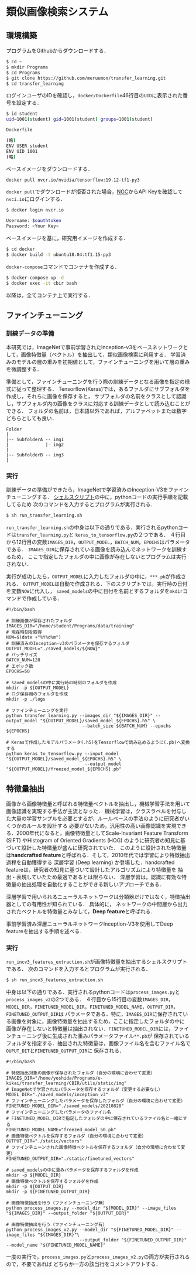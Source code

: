 # 類似画像検索システム

## 環境構築

プログラムをGithubからダウンロードする．

```bash
$ cd ~
$ mkdir Programs
$ cd Programs
$ git clone https://github.com/meruemon/transfer_learning.git
$ cd transfer_learning
```

ログインユーザのIDを確認し，`docker/Dockerfile`46行目の`UID`に表示された番号を設定する．

```bash
$ id student
uid=1001(student) gid=1001(student) groups=1001(student)

Dockerfile

(略)
ENV USER student
ENV UID 1001
(略)
```

ベースイメージをダウンロードする．

```bash
docker pull nvcr.io/nvidia/tensorflow:19.12-tf1-py3
```

`docker pull`でダウンロードが拒否された場合，[NGC](https://ngc.nvidia.com/signin)からAPI Keyを確認して`nvci.io`にログインする．

```bash
$ docker login nvcr.io

Username: $oauthtoken
Password: <Your Key>
```

ベースイメージを基に，研究用イメージを作成する．

```bash
$ cd docker
$ docker build -t ubuntu18.04:tf1.15-py3
```

`docker-compose`コマンドでコンテナを作成する．

```bash
$ docker-compose up -d
$ docker exec -it cbir bash
```

以降は，全てコンテナ上で実行する．

## ファインチューニング

### 訓練データの準備

本研究では，ImageNetで事前学習されたInception-v3をベースネットワークとして，画像特徴量（ベクトル）を抽出して，類似画像検索に利用する．
学習済みのモデルの層の重みを初期値として，ファインチューニングを用いて層の重みを微調整する．

準備として，ファインチューニングを行う際の訓練データとなる画像を指定の様式に従って整理する．
Tensorflow(Keras)では，あるファルダにサブフォルダを作成し，それらに画像を保存すると，
サブフォルダの名前をクラスとして認識し，サブフォルダ内の画像をクラスに対応する訓練データとして読み込むことができる．
フォルダの名前は，日本語以外であれば，アルファベットまたは数字どちらとしても良い．

```
Folder
|
|-- SubfolderA -- img1
|              |- img2
|             
|-- SubfolderB -- img3
| 
```


### 実行

訓練データの準備ができたら，ImageNetで学習済みのInception-V3をファインチューニングする．
[シェルスクリプト](https://qiita.com/zayarwinttun/items/0dae4cb66d8f4bd2a337)の中に，pythonコードの実行手順を記載してるため
次のコマンドを入力するとプログラムが実行される．

```bash
$ sh run_transfer_learning.sh
```

`run_transfer_learning.sh`の中身は以下の通りである．実行されるpythonコードは`transfer_learning.py`と
`keras_to_tensorflow.py`の２つである．
４行目から12行目の変数`IMAGES_DIR`，`OUTPUT_MODEL`，`BATCH_NUM`，`EPOCHS`はパラメータである．
`IMAGES_DIR`に保存されている画像を読み込んでネットワークを訓練するため，
ここで指定したフォルダの中に画像が存在しないとプログラムは実行されない．

実行が成功したら，`OUTPUT_MODEL`に入力したフォルダの中に，`***.pb`が作成される．
`OUTPUT_MODEL`は自動で作成される．下のスクリプトでは，実行時の日付を変数`NOW`に代入し，
`saved_models`の中に日付を名前とするフォルダを`mkdir`コマンドで作成している．

```shell
#!/bin/bash

# 訓練画像が保存されたフォルダ
IMAGES_DIR="/home/student/Programs/data/training"
# 現在時刻を取得
NOW=$(date +"%Y%d%m")
# 訓練済みのInception-v3のパラメータを保存するフォルダ
OUTPUT_MODEL="./saved_models/${NOW}"
# バッチサイズ
BATCH_NUM=128
# エポック数
EPOCHS=50

# saved_modelsの中に実行時の時刻のフォルダを作成
mkdir -p ${OUTPUT_MODEL}
# ログ保存用のフォルダを作成
mkdir -p ./logs

# ファインチューニングを実行
python transfer_learning.py --images_dir "${IMAGES_DIR}" --output_model "${OUTPUT_MODEL}/saved_model_${EPOCHS}.h5" \
                             --batch_size ${BATCH_NUM} --epochs ${EPOCHS}

# Kerasで作成したモデルパラメータ(.h5)をTensorflowで読み込めるように(.pb)へ変換する
python keras_to_tensorflow.py --input_model "${OUTPUT_MODEL}/saved_model_${EPOCHS}.h5" \
                              --output_model "${OUTPUT_MODEL}/freezed_model_${EPOCHS}.pb"
```

## 特徴量抽出

画像から画像特徴量と呼ばれる特徴量ベクトルを抽出し，機械学習手法を用いて画像認識を実現する手法が主流となった．
機械学習は，クラスラベルを付与した大量の学習サンプルを必要とするが，ルールベースの手法のように研究者がいくつかのルールを設計する
必要がないため，汎用性の高い画像認識を実現できる．2000年代になると，画像特徴量としてScale-Invariant Feature Transform (SIFT)
やHistogram of Oriented Gradients (HOG) のように研究者の知見に基づいて設計した特徴量が盛んに研究されていた． 
このように設計された特徴量は**handcrafted feature**と呼ばれる．そして，2010年代では学習により特徴抽出過程を自動獲得する
深層学習 (Deep learning) か登場した．handcrafted featureは，研究者の知見に基づいて設計したアルゴリズムにより特徴量を
抽出・表現していたため最適であるとは限らない．
深層学習は，認識に有効な特徴量の抽出処理を自動化することができる新しいアプローチである．


深層学習で用いられるニューラルネットワークは分類器だけではなく，特徴抽出器としての有用性が知られている．
具体的に， ネットワークの中間層から出力されたベクトルを特徴量とみなして，**Deep feature**と呼ばれる．


事前学習済み深層ニューラルネットワークInception-V3を使用してDeep featureを抽出する手順を述べる．


### 実行

`run_incv3_features_extraction.sh`が画像特徴量を抽出するシェルスクリプトである．
次のコマンドを入力するとプログラムが実行される．

```bash
$ sh run_incv3_features_extraction.sh
```

中身は以下の通りである．実行されるpythonコードは`process_images.py`と`process_images_v2`の2つである．
４行目から15行目の変数`IMAGES_DIR`，`MODEL_DIR`，`FINETUNED_MODEL_DIR`，`FINETUNED_MODEL_NAME`，`OUTPUT_DIR`，`FINETUNED_OUTPUT_DIR`は
パラメータである．特に，`IMAGES_DIR`に保存されている画像を対象に，画像特徴量を抽出するため，ここに指定したフォルダの中に
画像が存在しないと特徴量は抽出されない．`FINETUNED_MODEL_DIR`には，ファインチューニング後に生成された重みパラメータファイル`**.pb`が
保存されているフォルダを指定する．抽出された特徴量は，画像ファイル名を含むファイル名で`OUPUT_DIT`と`FINETUNED_OUTPUT_DIR`に
保存される．

```shell
#!/bin/bash

# 特徴抽出対象の画像が保存されたフォルダ（自分の環境に合わせて変更）
IMAGES_DIR="/home/yoshida/Programs/e-kikai/transfer_learning/CBIR/utils/static/img"
# ImageNetで学習されたパラメータを保存するフォルダ（変更する必要なし）
MODEL_DIR="./saved_models/inception_v3"
# ファインチューニングしたパラメータを保存したフォルダ（自分の環境に合わせて変更）
FINETUNED_MODEL_DIR="./saved_models/20210828"
# ファインチューニングしたパラメータのファイル名
# FINETUNED_MODEL_DIRで指定したフォルダの中に保存されているファイル名と一緒にする
FINETUNED_MODEL_NAME="freezed_model_50.pb"
# 画像特徴ベクトルを保存するフォルダ（自分の環境に合わせて変更）
OUTPUT_DIR="./static/vectors"
# ファインチューンされた画像特徴ベクトルを保存するフォルダ（自分の環境に合わせて変更）
FINETUNED_OUTPUT_DIR="./static/finetuned_vectors"

# saved_modelsの中に重みパラメータを保存するフォルダを作成
mkdir -p ${MODEL_DIR}
# 画像特徴ベクトルを保存するフォルダを作成
mkdir -p ${OUTPUT_DIR}
mkdir -p ${FINETUNED_OUTPUT_DIR}

# 画像特徴抽出を行う（ファインチューニング無）
python process_images.py --model_dir "${MODEL_DIR}" --image_files "${IMAGES_DIR}" --output_folder "${OUTPUT_DIR}"

# 画像特徴抽出を行う（ファインチューニング有）
python process_images_v2.py --model_dir "${FINETUNED_MODEL_DIR}" --image_files "${IMAGES_DIR}"\
                            --output_folder "${FINETUNED_OUTPUT_DIR}" --model_name "${FINETUNED_MODEL_NAME}"
```

一度の実行で，`process_images.py`と`process_images_v2.py`の両方が実行されるので，不要であれば
どちらか一方の該当行をコメントアウトする．